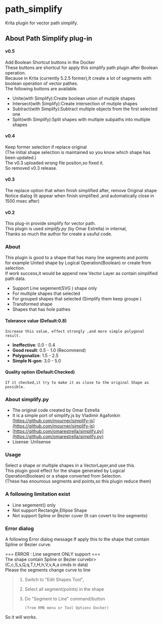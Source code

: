 # path_simplify
Krita plugin for vector path simplify.

About Path Simplify plug-in
---------------------------
#### v0.5
Add Boolean Shortcut buttons in the Docker  
These buttons are shortcut for apply this simplify path plugin after Boolean operation.  
Because in Krita (currently 5.2.5 former),It create a lot of segments with boolean operation of vector pathes.  
The following buttons are available.  
* Unite(with Simplify):Create boolean union of mutiple shapes
* Intersect(with Simplify):Create intersection of mutiple shapes
* Subtract(with Simplify):Subtract multiple objects from the first selected one
* Split(with Simplify):Split shapes with multiple subpaths into multiple shapes

#### v0.4
Keep former selection if replace original  
(The initial shape selection is maintained so you know which shape has been updated.)  
The v0.3 uploaded wrong file positon,so fixed it.  
So removed v0.3 release.  

#### v0.3
The replace option that when finish simplified after, remove Original shape  
Notice dialog (It appear when finish simplified ,and automatically close in 1500 msec after)  

#### v0.2
This plug-in provide simplify for vector path.  
This plugin is used _simplify.py_ (by Omar Estrella) in internal,  
Thanks so much the author for create a usuful code.  

### About
This plugin is good to a shape that has many line segments and points  
for example United shape by Logical Operation(Boolean) or create from selection.  
If work success,it would be append new Vector Layer as contain simplified path data.

* Support Line segement(SVG <path>) shape only 
* For multiple shapes that selected
* For grouped shapes that selected (Simplify them keep groupe )
* Transformed shape
* Shapes that has hole pathes


#### Tolerance value  (**Default**:0.8)  
	Increase this value, effect strongly ,and more simple polygonal result.
 
* **Ineffective**: 0.0 - 0.4  
* **Good result**: 0.5 - 1.0  (Recommend)
* **Polygonalize**: 1.5 - 2.5  
* **Simple N-gon**: 3.0 - 5.0  

#### Quality option  (**Default**:Checked)  
	If it checked,it try to make it as close to the original Shape as possible.
 


### About simplify.py

* The original code created by Omar Estrella 
* It is a simple port of simplify.js by Vladimir Agafonkin [https://github.com/mourner/simplify-js](https://github.com/mourner/simplify-js)
* [https://github.com/omarestrella/simplify.py](https://github.com/omarestrella/simplify.py)
* Lisense: Unlisense

### Usage

Select a shape or multiple shapes in a VectorLayer,and use this.  
This plugin good effect for the shape generated by Logical Operation(Boolean) or a shape converted from Selection.  
(These has enoumous segments and points,so this plugin reduce them)

### A following limitation exist

* Line segement(<path>) only 
* Not support Rectangle,Ellipse Shape
* Not support Spline or Bezier cuver (It can covert to line segments)


### Error dialog

A following Error dialog message If apply  this to the shape that contain Spline or Bezier curve.

=== ERROR : Line segment ONLY support ===  
The shape contain Spline or Bezier curvebr>  
(C,c,S,s,Q,q,T,t,H,h,V,v,A,a cmds in data)  
Please the segments change curve to line   

> 1.  Switch to "Edit Shapes Tool",  
> 2.  Select all segment(points) in the shape  
> 3.  Do "Segment to Line" command/button  
>
>         (from RMB menu or Tool Options Docker)  
>
 So it will works.  
